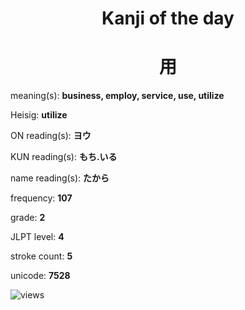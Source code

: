 <h1 align="center">Kanji of the day</h1>
<h1 align="center">用</h1>
<p align="left">meaning(s): <b>business, employ, service, use, utilize</b></p>
<p align="left">Heisig: <b>utilize</b></p>
<p align="left">ON reading(s): <b>ヨウ</b></p>
<p align="left">KUN reading(s): <b>もち.いる</b></p>
<p align="left">name reading(s): <b>たから</b></p>
<p align="left">frequency: <b>107</b></p>
<p align="left">grade: <b>2</b></p>
<p align="left">JLPT level: <b>4</b></p>
<p align="left">stroke count: <b>5</b></p>
<p align="left">unicode: <b>7528</b></p>
<p align="left"><img src="https://komarev.com/ghpvc/?username=tristanwagner-kanjioftheday&label=Views&color=0e75b6&style=flat" alt="views"/></p>
